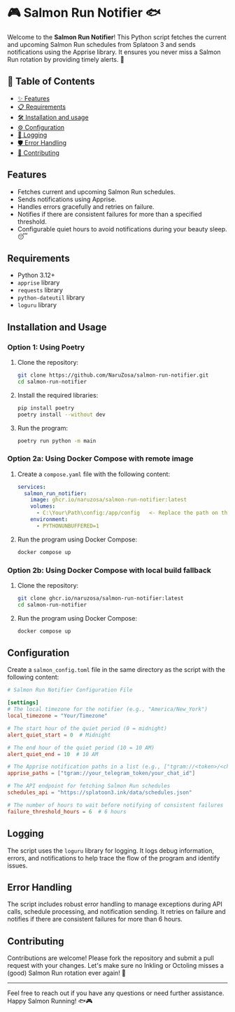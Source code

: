 # 🎮 Salmon Run Notifier 🐟

Welcome to the **Salmon Run Notifier**! This Python script fetches the current and upcoming Salmon Run schedules from Splatoon 3 and sends notifications using the Apprise library. It ensures you never miss a Salmon Run rotation by providing timely alerts. 🎉

## 📑 Table of Contents

- [✨ Features](#features)
- [📋 Requirements](#requirements)
- [🛠️ Installation and usage](#installation-and-usage)
- [⚙️ Configuration](#configuration)
- [📜 Logging](#logging)
- [🛡️ Error Handling](#error-handling)
- [🤝 Contributing](#contributing)

## Features

- Fetches current and upcoming Salmon Run schedules.
- Sends notifications using Apprise.
- Handles errors gracefully and retries on failure.
- Notifies if there are consistent failures for more than a specified threshold.
- Configurable quiet hours to avoid notifications during your beauty sleep. 😴

## Requirements

- Python 3.12+
- `apprise` library
- `requests` library
- `python-dateutil` library
- `loguru` library

## Installation and Usage

### Option 1: Using Poetry

1. Clone the repository:
    ```sh
    git clone https://github.com/NaruZosa/salmon-run-notifier.git
    cd salmon-run-notifier
    ```

2. Install the required libraries:
    ```sh
    pip install poetry
    poetry install --without dev
    ```

3. Run the program:
    ```sh
    poetry run python -m main
    ```

### Option 2a: Using Docker Compose with remote image

1. Create a `compose.yaml` file with the following content:
    ```yaml
    services:
      salmon_run_notifier:
        image: ghcr.io/naruzosa/salmon-run-notifier:latest
        volumes:
          - C:\Your\Path\config:/app/config   <- Replace the path on the left with your path
        environment:
          - PYTHONUNBUFFERED=1
    ```

2. Run the program using Docker Compose:
    ```sh
    docker compose up
    ```

### Option 2b: Using Docker Compose with local build fallback

1. Clone the repository:
    ```sh
    git clone ghcr.io/naruzosa/salmon-run-notifier:latest
    cd salmon-run-notifier
    ```

2. Run the program using Docker Compose:
    ```sh
    docker compose up
    ```

## Configuration


Create a `salmon_config.toml` file in the same directory as the script with the following content:

```toml
# Salmon Run Notifier Configuration File

[settings]
# The local timezone for the notifier (e.g., "America/New_York")
local_timezone = "Your/Timezone"

# The start hour of the quiet period (0 = midnight)
alert_quiet_start = 0  # Midnight

# The end hour of the quiet period (10 = 10 AM)
alert_quiet_end = 10  # 10 AM

# The Apprise notification paths in a list (e.g., ["tgram://<token>/<chat_id>"])
apprise_paths = ["tgram://your_telegram_token/your_chat_id"]

# The API endpoint for fetching Salmon Run schedules
schedules_api = "https://splatoon3.ink/data/schedules.json"

# The number of hours to wait before notifying of consistent failures
failure_threshold_hours = 6  # 6 hours
```

## Logging

The script uses the `loguru` library for logging. It logs debug information, errors, and notifications to help trace the flow of the program and identify issues.

## Error Handling

The script includes robust error handling to manage exceptions during API calls, schedule processing, and notification sending. It retries on failure and notifies if there are consistent failures for more than 6 hours.

## Contributing

Contributions are welcome! Please fork the repository and submit a pull request with your changes. Let's make sure no Inkling or Octoling misses a (good) Salmon Run rotation ever again! 🦑

---

Feel free to reach out if you have any questions or need further assistance. Happy Salmon Running! 🐟🎮